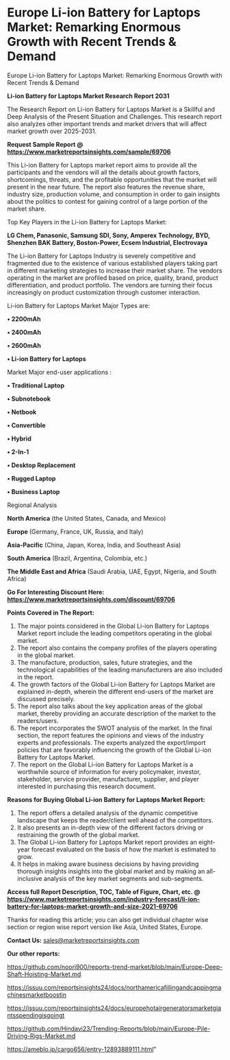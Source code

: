 # Europe Li-ion Battery for Laptops Market: Remarking Enormous Growth with Recent Trends & Demand
 Europe Li-ion Battery for Laptops Market: Remarking Enormous Growth with Recent Trends & Demand

<strong>Li-ion Battery for Laptops Market Research Report 2031</strong>

The Research Report on Li-ion Battery for Laptops Market is a Skillful and Deep Analysis of the Present Situation and Challenges. This research report also analyzes other important trends and market drivers that will affect market growth over 2025-2031.

<strong>Request Sample Report @ <a href=https://www.marketreportsinsights.com/sample/69706>https://www.marketreportsinsights.com/sample/69706</a></strong>

This Li-ion Battery for Laptops market report aims to provide all the participants and the vendors will all the details about growth factors, shortcomings, threats, and the profitable opportunities that the market will present in the near future. The report also features the revenue share, industry size, production volume, and consumption in order to gain insights about the politics to contest for gaining control of a large portion of the market share.

Top Key Players in the Li-ion Battery for Laptops Market:

<strong>LG Chem, Panasonic, Samsung SDI, Sony, Amperex Technology, BYD, Shenzhen BAK Battery, Boston-Power, Ecsem Industrial, Electrovaya</strong>

The Li-ion Battery for Laptops Industry is severely competitive and fragmented due to the existence of various established players taking part in different marketing strategies to increase their market share. The vendors operating in the market are profiled based on price, quality, brand, product differentiation, and product portfolio. The vendors are turning their focus increasingly on product customization through customer interaction.

Li-ion Battery for Laptops Market Major Types are:

<strong>• 2200mAh

• 2400mAh

• 2600mAh

• Li-ion Battery for Laptops</strong>

Market Major end-user applications :

<strong>• Traditional Laptop

• Subnotebook

• Netbook

• Convertible

• Hybrid

• 2-In-1

• Desktop Replacement

• Rugged Laptop

• Business Laptop</strong>

Regional Analysis

</u><strong><b>North America</b></strong> (the United States, Canada, and Mexico)

<strong><b>Europe </b></strong>(Germany, France, UK, Russia, and Italy)

<strong><b>Asia-Pacific</b></strong> (China, Japan, Korea, India, and Southeast Asia)

<strong><b>South America</b></strong> (Brazil, Argentina, Colombia, etc.)

<strong><b>The Middle East and Africa</b></strong> (Saudi Arabia, UAE, Egypt, Nigeria, and South Africa)

<strong>Go For Interesting Discount Here: <a href=https://www.marketreportsinsights.com/discount/69706>https://www.marketreportsinsights.com/discount/69706</a></strong>

<strong>Points Covered in The Report:</strong>
<ol>
  <li>The major points considered in the Global Li-ion Battery for Laptops Market report include the leading competitors operating in the global market.</li>
  <li>The report also contains the company profiles of the players operating in the global market.</li>
  <li>The manufacture, production, sales, future strategies, and the technological capabilities of the leading manufacturers are also included in the report.</li>
  <li>The growth factors of the Global Li-ion Battery for Laptops Market are explained in-depth, wherein the different end-users of the market are discussed precisely.</li>
  <li>The report also talks about the key application areas of the global market, thereby providing an accurate description of the market to the readers/users.</li>
  <li>The report incorporates the SWOT analysis of the market. In the final section, the report features the opinions and views of the industry experts and professionals. The experts analyzed the export/import policies that are favorably influencing the growth of the Global Li-ion Battery for Laptops Market.</li>
  <li>The report on the Global Li-ion Battery for Laptops Market is a worthwhile source of information for every policymaker, investor, stakeholder, service provider, manufacturer, supplier, and player interested in purchasing this research document.</li>
</ol>
<strong>Reasons for Buying Global Li-ion Battery for Laptops Market Report:</strong>

<ol>
  <li>The report offers a detailed analysis of the dynamic competitive landscape that keeps the reader/client well ahead of the competitors.</li>
  <li>It also presents an in-depth view of the different factors driving or restraining the growth of the global market.</li>
  <li>The Global Li-ion Battery for Laptops Market report provides an eight-year forecast evaluated on the basis of how the market is estimated to grow.</li>
  <li>It helps in making aware business decisions by having providing thorough insights insights into the global market and by making an all-inclusive analysis of the key market segments and sub-segments.</li>
</ol>
<strong>Access full Report Description, TOC, Table of Figure, Chart, etc. @ <a href=https://www.marketreportsinsights.com/industry-forecast/li-ion-battery-for-laptops-market-growth-and-size-2021-69706>https://www.marketreportsinsights.com/industry-forecast/li-ion-battery-for-laptops-market-growth-and-size-2021-69706</a></strong>


Thanks for reading this article; you can also get individual chapter wise section or region wise report version like Asia, United States, Europe.

<strong>Contact Us:</strong>
sales@marketreportsinsights.com

<strong>Our other reports:</strong>

<a href=https://github.com/noori900/reports-trend-market/blob/main/Europe-Deep-Shaft-Hoisting-Market.md>https://github.com/noori900/reports-trend-market/blob/main/Europe-Deep-Shaft-Hoisting-Market.md</a>

<a href=https://issuu.com/reportsinsights24/docs/northamericafillingandcappingmachinesmarketboostin>https://issuu.com/reportsinsights24/docs/northamericafillingandcappingmachinesmarketboostin</a>

<a href=https://issuu.com/reportsinsights24/docs/europehotairgeneratorsmarketgiantsspendingisgoingt>https://issuu.com/reportsinsights24/docs/europehotairgeneratorsmarketgiantsspendingisgoingt</a>

<a href=https://github.com/Hindavi23/Trending-Reports/blob/main/Europe-Pile-Driving-Rigs-Market.md>https://github.com/Hindavi23/Trending-Reports/blob/main/Europe-Pile-Driving-Rigs-Market.md</a>

<a href=https://ameblo.jp/cargo656/entry-12893889111.html>https://ameblo.jp/cargo656/entry-12893889111.html</a>"
